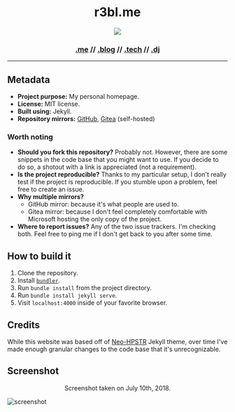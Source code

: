 <h1 align="center">r3bl.me</h1> 
<p align="center"><img src="https://r3bl.me/assets/logos/logo-256.png" /></p>
<h3 align="center"><a href="https://r3bl.me">.me</a> // <a href="https://r3bl.blog">.blog</a> // <a href="https://r3bl.tech">.tech</a> // <a href="https://r3bl.dj">.dj</a></h3>
<hr/>

## Metadata 
 
* **Project purpose:** My personal homepage. 
* **License:** MIT license. 
* **Built using:** Jekyll. 
* **Repository mirrors:** [GitHub](https://github.com/r3bl/r3bl.me), [Gitea](https://code.r3bl.tech/sites/r3bl.me) (self-hosted) 
 
### Worth noting 
 
* **Should you fork this repository?** Probably not. However, there are some snippets in the code base that you might want to use. If you decide to do so, a shotout with a link is appreciated (not a requirement). 
* **Is the project reproducible?** Thanks to my particular setup, I don't really test if the project is reproducible. If you stumble upon a problem, feel free to create an issue. 
* **Why multiple mirrors?** 
    * GitHub mirror: because it's what people are used to. 
    * Gitea mirror: because I don't feel completely comfortable with Microsoft hosting the only copy of the project. 
* **Where to report issues?** Any of the two issue trackers. I'm checking both. Feel free to ping me if I don't get back to you after some time. 
 
## How to build it 
 
1. Clone the repository. 
2. Install [`bundler`](https://bundler.io/#getting-started). 
3. Run `bundle install` from the project directory. 
4. Run `bundle install jekyll serve`. 
5. Visit `localhost:4000` inside of your favorite browser. 
 
## Credits 
 
While this website was based off of [Neo-HPSTR](http://aronbordin.com/neo-hpstr-jekyll-theme/) Jekyll theme, over time I've made enough granular changes to the code base that it's unrecognizable. 
 
## Screenshot 
 
<div style="text-align: center;">Screenshot taken on July 10th, 2018.</div> 
 
![screenshot](https://r3bl.me/assets/screenshot.png) 

